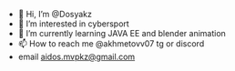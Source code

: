 - 👋 Hi, I’m @Dosyakz
- 👀 I’m interested in cybersport
- 🌱 I’m currently learning JAVA EE and blender animation 
- 📫 How to reach me @akhmetovv07 tg or discord
- email aidos.mvpkz@gmail.com

<!---
Dosyakz/Dosyakz is a ✨ special ✨ repository because its `README.md` (this file) appears on your GitHub profile.
You can click the Preview link to take a look at your changes.
--->
